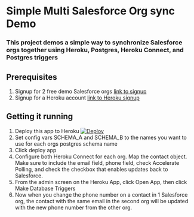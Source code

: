# Simple Multi Salesforce Org sync Demo

### This project demos a simple way to synchronize Salesforce orgs together using Heroku, Postgres, Heroku Connect, and Postgres triggers

## Prerequisites
1. Signup for 2 free demo Salesforce orgs [link to signup](https://developer.salesforce.com/signup)
2. Signup for a Heroku account [link to Heroku signup](https://signup.heroku.com)

## Getting it running
1. Deploy this app to Heroku [![Deploy](https://www.herokucdn.com/deploy/button.svg)](https://heroku.com/deploy)
2. Set config vars SCHEMA_A and SCHEMA_B to the names you want to use for each orgs postgres schema name
3. Click deploy app
4. Configure both Heroku Connect for each org. Map the contact object. Make sure to include the email field, phone field, check Accelerate Polling, and check the checkbox that enables updates back to Salesforce.
5. From the admin screen on the Heroku App, click Open App, then click Make Database Triggers
6. Now when you change the phone number on a contact in 1 Salesforce org, the contact with the same email in the second org will be updated with the new phone number from the other org.
